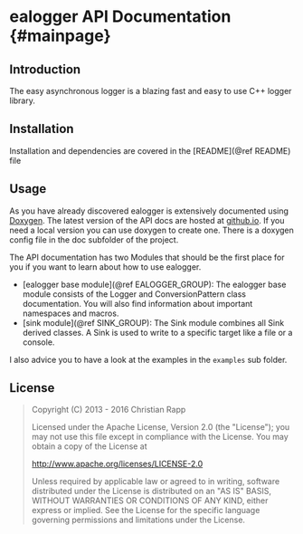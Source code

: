 # ealogger API Documentation {#mainpage}

## Introduction

The easy asynchronous logger is a blazing fast and easy to use C++ logger library.

## Installation
Installation and dependencies are covered in the [README](@ref README) file

## Usage

As you have already discovered ealogger is extensively documented using [Doxygen](http://www.stack.nl/~dimitri/doxygen/index.html). The latest version of the API docs are hosted at [github.io](https://crapp.github.io/ealogger).
If you need a local version you can use doxygen to create one. There is a doxygen
config file in the doc subfolder of the project.

The API documentation has two Modules that should be the first place for you if
you want to learn about how to use ealogger.

* [ealogger base module](@ref EALOGGER_GROUP):
  The ealogger base module consists of the Logger and ConversionPattern class
  documentation. You will also find information about important namespaces and macros.
* [sink module](@ref SINK_GROUP):
  The Sink module combines all Sink derived classes. A Sink is used to write to a
  specific target like a file or a console.

I also advice you to have a look at the examples in the `examples` sub folder.

## License
> Copyright (C) 2013 - 2016 Christian Rapp
>
> Licensed under the Apache License, Version 2.0 (the "License");
> you may not use this file except in compliance with the License.
> You may obtain a copy of the License at
>
>    http://www.apache.org/licenses/LICENSE-2.0
>
> Unless required by applicable law or agreed to in writing, software
> distributed under the License is distributed on an "AS IS" BASIS,
> WITHOUT WARRANTIES OR CONDITIONS OF ANY KIND, either express or implied.
> See the License for the specific language governing permissions and
> limitations under the License.


